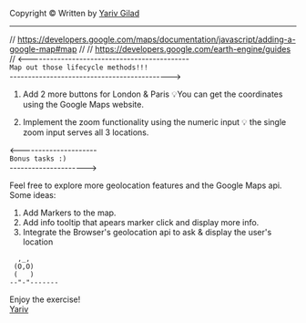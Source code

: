 <!-- prettier-ignore-start -->

Copyright © Written by [Yariv Gilad](https://yarivgilad.com) 
<hr>

//  https://developers.google.com/maps/documentation/javascript/adding-a-google-map#map  //
//  https://developers.google.com/earth-engine/guides                                    //
<--------------------------------------------     
`Map out those lifecycle methods!!!`   
-------------------------------------------->

1. Add 2 more buttons for London & Paris
   💡You can get the coordinates using the Google Maps website.

2. Implement the zoom functionality using the numeric input
   💡 the single zoom input serves all 3 locations.

<---------------------   
 `Bonus tasks :)`   
--------------------->

Feel free to explore more geolocation features and the Google Maps api.
Some ideas:

1. Add Markers to the map.
2. Add info tooltip that apears marker click and display more info.
3. Integrate the Browser's geolocation api
   to ask & display the user's location

``` 
  ,_,
 (O,O)
 (   )
--"-"-------
```

Enjoy the exercise!    
[Yariv](https://www.linkedin.com/in/yarivgilad/)    

<br>
<!-- prettier-ignore-end -->
